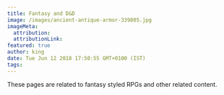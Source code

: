```yaml
---
title: Fantasy and D&D
image: /images/ancient-antique-armor-339805.jpg
imageMeta:
  attribution:
  attributionLink:
featured: true
author: king
date: Tue Jun 12 2018 17:50:55 GMT+0100 (IST)
tags:
---
```


These pages are related to fantasy styled RPGs and other related content.
